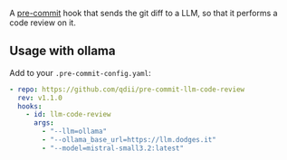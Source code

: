A [pre-commit](https://pre-commit.com/) hook that sends the git diff to a LLM, so that it performs a code review on it.

## Usage with ollama

Add to your `.pre-commit-config.yaml`:

```yaml
- repo: https://github.com/qdii/pre-commit-llm-code-review
  rev: v1.1.0
  hooks:
    - id: llm-code-review
      args:
        - "--llm=ollama"
        - "--ollama_base_url=https://llm.dodges.it"
        - "--model=mistral-small3.2:latest"
```
